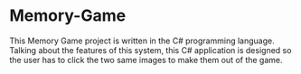 # Memory-Game
This Memory Game project is written in the C# programming language. Talking about the features of this system, this C# application is designed so the user has to click the two same images to make them out of the game.
